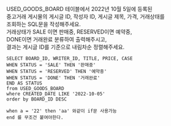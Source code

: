 USED_GOODS_BOARD 테이블에서 2022년 10월 5일에 등록된   
중고거래 게시물의 게시글 ID, 작성자 ID, 게시글 제목, 가격, 거래상태를   
조회하는 SQL문을 작성해주세요.   
거래상태가 SALE 이면 판매중, RESERVED이면 예약중,  
DONE이면 거래완료 분류하여 출력해주시고,   
결과는 게시글 ID를 기준으로 내림차순 정렬해주세요.   
```
SELECT BOARD_ID, WRITER_ID, TITLE, PRICE, CASE
WHEN STATUS = 'SALE' THEN '판매중'
WHEN STATUS = 'RESERVED' THEN '예약중'
WHEN STATUS = 'DONE' THEN '거래완료'
END AS STATUS
from USED_GOODS_BOARD
where CREATED_DATE LIKE '2022-10-05'
order by BOARD_ID DESC

when a = '22' then 'aa' 와같이 if문 사용가능
end 를 무조건 붙여야한다.
```
